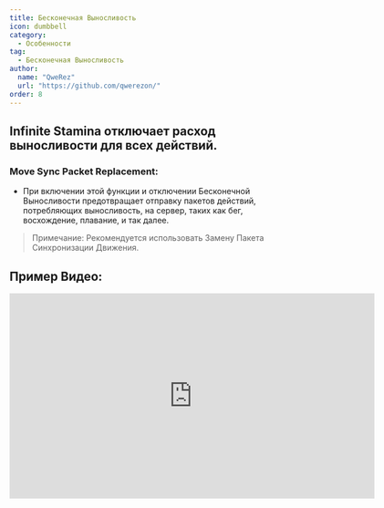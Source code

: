 ```yaml
---
title: Бесконечная Выносливость
icon: dumbbell
category:
  - Особенности
tag:
  - Бесконечная Выносливость
author: 
  name: "QweRez"
  url: "https://github.com/qwerezon/"
order: 8
---
```


## Infinite Stamina отключает расход выносливости для всех действий.
###  Move Sync Packet Replacement:
- При включении этой функции и отключении Бесконечной Выносливости предотвращает отправку пакетов действий, потребляющих выносливость, на сервер, таких как бег, восхождение, плавание, и так далее.
> Примечание: Рекомендуется использовать Замену Пакета Синхронизации Движения.

## Пример Видео:

<div class="iframe-container"><iframe width="640" height="360" src="https://www.youtube.com/embed/NZhfaMOLuY0?list=PL5eI1Tb64p56g27qfYk7VuFTz4FK6YrKa" title="Korepi - Бесконечная Выносливость" frameborder="0" allow="accelerometer; autoplay; clipboard-write; encrypted-media; gyroscope; picture-in-picture; web-share" allowfullscreen></iframe></div>
